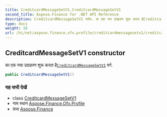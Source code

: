 ```yaml
---
title: CreditcardMessageSetV1.CreditcardMessageSetV1
second_title: Aspose.Finance for .NET API Reference
description: CreditcardMessageSetV1 नर्मत. क एक नय उदहरण शुरू करत हैCreditcardMessageSetV1 वर्ग.
type: docs
weight: 10
url: /hi/net/aspose.finance.ofx.profile/creditcardmessagesetv1/creditcardmessagesetv1/
---
```

## CreditcardMessageSetV1 constructor

का एक नया उदाहरण शुरू करता है[`CreditcardMessageSetV1`](../) वर्ग.

```csharp
public CreditcardMessageSetV1()
```

### यह सभी देखें

* class [CreditcardMessageSetV1](../)
* नाम स्थान [Aspose.Finance.Ofx.Profile](../../creditcardmessagesetv1/)
* सभा [Aspose.Finance](../../../)


